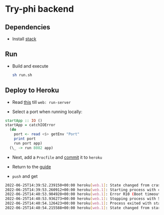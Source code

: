 # Try-phi backend

## Dependencies

- Install [stack](https://docs.haskellstack.org/en/stable/README/)

## Run

* Build and execute

  ```sh
  sh run.sh
  ```

## Deploy to Heroku

- Read [this](https://hackernoon.com/for-all-the-world-to-see-deploying-haskell-with-heroku-7ea46f827ce) till `web: run-server`

- Select a port when running locally:

```haskell
startApp :: IO ()
startApp = catchIOError
  (do
    port <- read <$> getEnv "Port"
    print port
    run port app)
  (\_ -> run 8082 app)
```

- Next, add a `Procfile` and [commit](https://devcenter.heroku.com/articles/procfile#deploying-to-heroku) it to `heroku`

- Return to the [guide](https://hackernoon.com/for-all-the-world-to-see-deploying-haskell-with-heroku-7ea46f827ce)

- `push` and get

```sh
2022-06-25T14:39:52.239150+00:00 heroku[web.1]: State changed from crashed to starting
2022-06-25T14:39:53.260912+00:00 heroku[web.1]: Starting process with command `try-servant-exe`
2022-06-25T14:40:53.904920+00:00 heroku[web.1]: Error R10 (Boot timeout) -> Web process failed to bind to $PORT within 60 seconds of launch
2022-06-25T14:40:53.936273+00:00 heroku[web.1]: Stopping process with SIGKILL
2022-06-25T14:40:54.126423+00:00 heroku[web.1]: Process exited with status 137
2022-06-25T14:40:54.215588+00:00 heroku[web.1]: State changed from starting to crashed

```